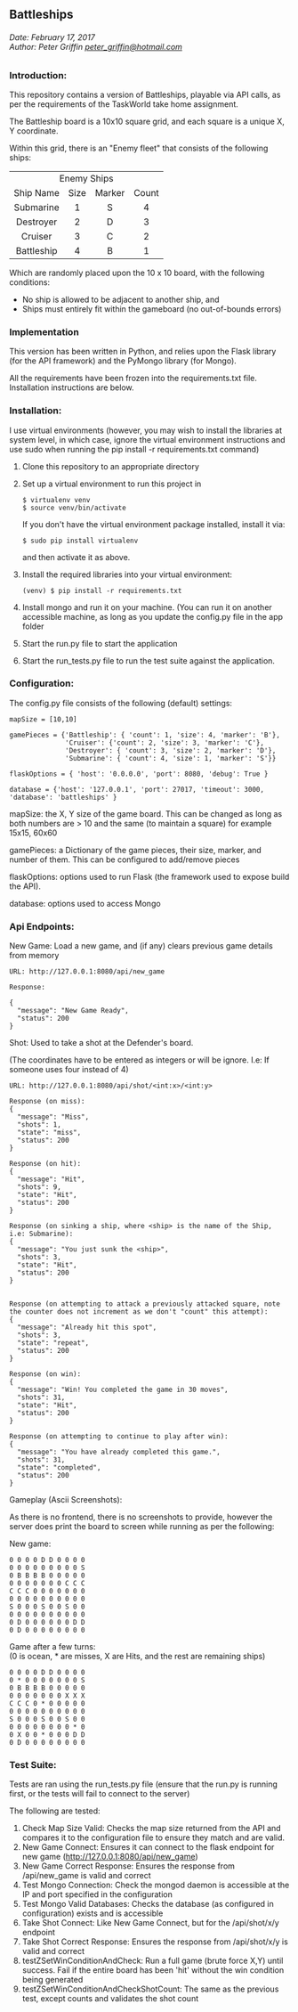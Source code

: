 ## Battleships 
###### Date: February 17, 2017<br /> Author: Peter Griffin <peter_griffin@hotmail.com>


### Introduction:

This repository contains a version of Battleships, playable via API calls, as per the requirements of the TaskWorld take home assignment. 

The Battleship board is a 10x10 square grid, and each square is a unique X, Y coordinate. 

Within this grid, there is an "Enemy fleet" that consists of the following ships:

<table style="text-align:center;">
<tr><td colspan=4>Enemy Ships</td></tr> 
<tr><td>Ship Name</td><td>Size</td><td>Marker</td><td>Count</td></tr>
<tr><td>Submarine</td><td>1</td><td>S</td><td>4</td></tr>
<tr><td>Destroyer</td><td>2</td><td>D</td><td>3</td></tr>
<tr><td>Cruiser</td><td>3</td><td>C</td><td>2</td></tr>
<tr><td>Battleship</td><td>4</td><td>B</td><td>1</td></tr>
</table>

Which are randomly placed upon the 10 x 10 board, with the following conditions:

* No ship is allowed to be adjacent to another ship, and 
* Ships must entirely fit within the gameboard (no out-of-bounds errors)

### Implementation

This version has been written in Python, and relies upon the Flask library (for the API framework) and the PyMongo library (for Mongo). 

All the requirements have been frozen into the requirements.txt file. Installation instructions are below.


### Installation:

I use virtual environments (however, you may wish to install the libraries at system level, in which case, ignore the virtual environment instructions and use sudo when running the pip install -r requirements.txt command) 

1. Clone this repository to an appropriate directory
2. Set up a virtual environment to run this project in

	```` 
	$ virtualenv venv
	$ source venv/bin/activate
	````

   If you don't have the virtual environment package installed, install it via:
   
   ````
   $ sudo pip install virtualenv
   ````
   and then activate it as above.


3. Install the required libraries into your virtual environment:

	````
	(venv) $ pip install -r requirements.txt
	````

4. Install mongo and run it on your machine. (You can run it on another accessible machine, as long as you update the config.py file in the app folder

5. Start the run.py file to start the application

6. Start the run_tests.py file to run the test suite against the application. 


### Configuration:

The config.py file consists of the following (default) settings: 

```
mapSize = [10,10]

gamePieces = {'Battleship': { 'count': 1, 'size': 4, 'marker': 'B'}, 
			  'Cruiser': {'count': 2, 'size': 3, 'marker': 'C'},
			  'Destroyer': { 'count': 3, 'size': 2, 'marker': 'D'},
			  'Submarine': { 'count': 4, 'size': 1, 'marker': 'S'}}

flaskOptions = { 'host': '0.0.0.0', 'port': 8080, 'debug': True }

database = {'host': '127.0.0.1', 'port': 27017, 'timeout': 3000, 'database': 'battleships' }

```

mapSize: the X, Y size of the game board. This can be changed as long as both numbers are > 10 and the same (to maintain a square) for example 15x15, 60x60

gamePieces: a Dictionary of the game pieces, their size, marker, and number of them. This can be configured to add/remove pieces

flaskOptions: options used to run Flask (the framework used to expose build the API).

database: options used to access Mongo


### Api Endpoints:

New Game: Load a new game, and (if any) clears previous game details from memory


```
URL: http://127.0.0.1:8080/api/new_game

Response: 

{
  "message": "New Game Ready",
  "status": 200
}

```


Shot: Used to take a shot at the Defender's board.

(The coordinates have to be entered as integers or will be ignore. I.e: If someone uses four instead of 4)

```
URL: http://127.0.0.1:8080/api/shot/<int:x>/<int:y>

Response (on miss): 
{
  "message": "Miss",
  "shots": 1,
  "state": "miss",
  "status": 200
}

Response (on hit):
{
  "message": "Hit",
  "shots": 9,
  "state": "Hit",
  "status": 200
}

Response (on sinking a ship, where <ship> is the name of the Ship, i.e: Submarine):
{
  "message": "You just sunk the <ship>",
  "shots": 3,
  "state": "Hit",
  "status": 200
}


Response (on attempting to attack a previously attacked square, note the counter does not increment as we don't "count" this attempt):
{
  "message": "Already hit this spot",
  "shots": 3,
  "state": "repeat",
  "status": 200
}

Response (on win):
{
  "message": "Win! You completed the game in 30 moves",
  "shots": 31,
  "state": "Hit",
  "status": 200
}

Response (on attempting to continue to play after win):
{
  "message": "You have already completed this game.",
  "shots": 31,
  "state": "completed",
  "status": 200
}

```


Gameplay (Ascii Screenshots):

As there is no frontend, there is no screenshots to provide, however the server does print the board to screen while running as per the following:

New game: <br />

```
0 0 0 0 D D 0 0 0 0
0 0 0 0 0 0 0 0 0 S
0 B B B B 0 0 0 0 0
0 0 0 0 0 0 0 C C C
C C C 0 0 0 0 0 0 0
0 0 0 0 0 0 0 0 0 0
S 0 0 0 S 0 0 S 0 0
0 0 0 0 0 0 0 0 0 0
0 D 0 0 0 0 0 0 D D
0 D 0 0 0 0 0 0 0 0
```

Game after a few turns: <br />
(0 is ocean, * are misses, X are Hits, and the rest are remaining ships)

```
0 0 0 0 D D 0 0 0 0
0 * 0 0 0 0 0 0 0 S
0 B B B B 0 0 0 0 0
0 0 0 0 0 0 0 X X X
C C C 0 * 0 0 0 0 0
0 0 0 0 0 0 0 0 0 0
S 0 0 0 S 0 0 S 0 0
0 0 0 0 0 0 0 0 * 0
0 X 0 0 * 0 0 0 D D
0 D 0 0 0 0 0 0 0 0
```

### Test Suite:

Tests are ran using the run_tests.py file (ensure that the run.py is running first, or the tests will fail to connect to the server) 

The following are tested:

1. Check Map Size Valid: Checks the map size returned from the API and compares it to the configuration file to ensure they match and are valid.
2. New Game Connect: Ensures it can connect to the flask endpoint for new game (http://127.0.0.1:8080/api/new_game)
3. New Game Correct Response: Ensures the response from /api/new_game is valid and correct
4. Test Mongo Connection: Check the mongod daemon is accessible at the IP and port specified in the configuration
5. Test Mongo Valid Databases: Checks the database (as configured in configuration) exists and is accessible
6. Take Shot Connect: Like New Game Connect, but for the /api/shot/x/y endpoint
7. Take Shot Correct Response: Ensures the response from /api/shot/x/y is valid and correct
8. testZSetWinConditionAndCheck: Run a full game (brute force X,Y) until success. Fail if the entire board has been 'hit' without the win condition being generated
9. testZSetWinConditionAndCheckShotCount: The same as the previous test, except counts and validates the shot count 



